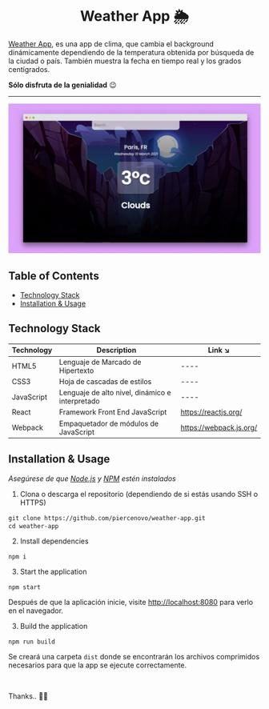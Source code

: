 <h1 align="center"> Weather App 🌦️ </h1>

[Weather App](), es una app de clima, que cambia el background dinámicamente dependiendo de la temperatura obtenida por búsqueda de la ciudad o país. También muestra la fecha en tiempo real y los grados centígrados.

**Sólo disfruta de la genialidad** 😉


<hr>

<div align="center">

<img alt="weather-app" src="./src/assets/weather-app-screen.png"> </img>

</div>

## Table of Contents

- [Technology Stack](#technology-stack)
- [Installation & Usage](#installation-&-usage)

## Technology Stack

| Technology          | Description                                       | Link ↘️                            |
| --------------------| -----------------------------------------------   | ----------------------------------- |
| HTML5               | Lenguaje de Marcado de Hipertexto                 | ----                                |
| CSS3                | Hoja de cascadas de estilos                       | ----                                |
| JavaScript          | Lenguaje de alto nivel, dinámico e interpretado   | ----                                |
| React               | Framework Front End JavaScript                    | https://reactjs.org/                |
| Webpack             | Empaquetador de módulos de JavaScript             | https://webpack.js.org/             |



## Installation & Usage


_Asegúrese de que [Node.js](https://nodejs.org/en/) y [NPM](https://www.npmjs.com/) estén instalados_


1. Clona o descarga el repositorio (dependiendo de si estás usando SSH o HTTPS)

```
git clone https://github.com/piercenovo/weather-app.git
cd weather-app
```

2. Install dependencies

```
npm i
```

3. Start the application

```
npm start
```

Después de que la aplicación inicie, visite [http://localhost:8080](http://localhost:8080) para verlo en el navegador.

3. Build the application

```
npm run build
```
Se creará una carpeta `dist` donde se encontrarán los archivos comprimidos necesarios para que la app se ejecute correctamente.

<br />

Thanks.. 🚀✨
